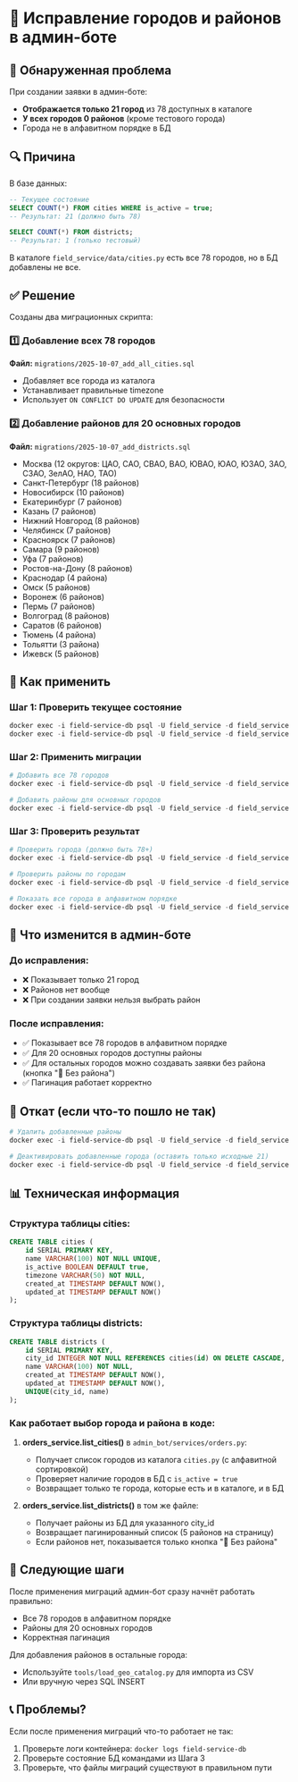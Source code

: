 # 🔧 Исправление городов и районов в админ-боте

## 🐛 Обнаруженная проблема

При создании заявки в админ-боте:
- **Отображается только 21 город** из 78 доступных в каталоге
- **У всех городов 0 районов** (кроме тестового города)
- Города не в алфавитном порядке в БД

## 🔍 Причина

В базе данных:
```sql
-- Текущее состояние
SELECT COUNT(*) FROM cities WHERE is_active = true;
-- Результат: 21 (должно быть 78)

SELECT COUNT(*) FROM districts;
-- Результат: 1 (только тестовый)
```

В каталоге `field_service/data/cities.py` есть все 78 городов, но в БД добавлены не все.

## ✅ Решение

Созданы два миграционных скрипта:

### 1️⃣ Добавление всех 78 городов
**Файл:** `migrations/2025-10-07_add_all_cities.sql`
- Добавляет все города из каталога
- Устанавливает правильные timezone
- Использует `ON CONFLICT DO UPDATE` для безопасности

### 2️⃣ Добавление районов для 20 основных городов
**Файл:** `migrations/2025-10-07_add_districts.sql`
- Москва (12 округов: ЦАО, САО, СВАО, ВАО, ЮВАО, ЮАО, ЮЗАО, ЗАО, СЗАО, ЗелАО, НАО, ТАО)
- Санкт-Петербург (18 районов)
- Новосибирск (10 районов)
- Екатеринбург (7 районов)
- Казань (7 районов)
- Нижний Новгород (8 районов)
- Челябинск (7 районов)
- Красноярск (7 районов)
- Самара (9 районов)
- Уфа (7 районов)
- Ростов-на-Дону (8 районов)
- Краснодар (4 района)
- Омск (5 районов)
- Воронеж (6 районов)
- Пермь (7 районов)
- Волгоград (8 районов)
- Саратов (6 районов)
- Тюмень (4 района)
- Тольятти (3 района)
- Ижевск (5 районов)

## 🚀 Как применить

### Шаг 1: Проверить текущее состояние
```powershell
docker exec -i field-service-db psql -U field_service -d field_service -c "SELECT COUNT(*) as total, COUNT(*) FILTER (WHERE is_active = true) as active FROM cities;"
docker exec -i field-service-db psql -U field_service -d field_service -c "SELECT COUNT(*) FROM districts;"
```

### Шаг 2: Применить миграции
```powershell
# Добавить все 78 городов
docker exec -i field-service-db psql -U field_service -d field_service < migrations/2025-10-07_add_all_cities.sql

# Добавить районы для основных городов
docker exec -i field-service-db psql -U field_service -d field_service < migrations/2025-10-07_add_districts.sql
```

### Шаг 3: Проверить результат
```powershell
# Проверить города (должно быть 78+)
docker exec -i field-service-db psql -U field_service -d field_service -c "SELECT COUNT(*) as total FROM cities WHERE is_active = true;"

# Проверить районы по городам
docker exec -i field-service-db psql -U field_service -d field_service -c "SELECT c.name as city, COUNT(d.id) as districts FROM cities c LEFT JOIN districts d ON d.city_id = c.id WHERE c.id IN (203, 204, 205, 206, 207, 208, 209, 210, 211, 212, 213, 214, 215, 216, 217, 218, 219, 220, 221, 222) GROUP BY c.id, c.name ORDER BY c.name;"

# Показать все города в алфавитном порядке
docker exec -i field-service-db psql -U field_service -d field_service -c "SELECT name FROM cities WHERE is_active = true ORDER BY name;"
```

## 📝 Что изменится в админ-боте

### До исправления:
- ❌ Показывает только 21 город
- ❌ Районов нет вообще
- ❌ При создании заявки нельзя выбрать район

### После исправления:
- ✅ Показывает все 78 городов в алфавитном порядке
- ✅ Для 20 основных городов доступны районы
- ✅ Для остальных городов можно создавать заявки без района (кнопка "🚫 Без района")
- ✅ Пагинация работает корректно

## 🔄 Откат (если что-то пошло не так)

```powershell
# Удалить добавленные районы
docker exec -i field-service-db psql -U field_service -d field_service -c "DELETE FROM districts WHERE city_id IN (203, 204, 205, 206, 207, 208, 209, 210, 211, 212, 213, 214, 215, 216, 217, 218, 219, 220, 221, 222);"

# Деактивировать добавленные города (оставить только исходные 21)
docker exec -i field-service-db psql -U field_service -d field_service -c "UPDATE cities SET is_active = false WHERE id > 222;"
```

## 📊 Техническая информация

### Структура таблицы cities:
```sql
CREATE TABLE cities (
    id SERIAL PRIMARY KEY,
    name VARCHAR(100) NOT NULL UNIQUE,
    is_active BOOLEAN DEFAULT true,
    timezone VARCHAR(50) NOT NULL,
    created_at TIMESTAMP DEFAULT NOW(),
    updated_at TIMESTAMP DEFAULT NOW()
);
```

### Структура таблицы districts:
```sql
CREATE TABLE districts (
    id SERIAL PRIMARY KEY,
    city_id INTEGER NOT NULL REFERENCES cities(id) ON DELETE CASCADE,
    name VARCHAR(100) NOT NULL,
    created_at TIMESTAMP DEFAULT NOW(),
    updated_at TIMESTAMP DEFAULT NOW(),
    UNIQUE(city_id, name)
);
```

### Как работает выбор города и района в коде:

1. **orders_service.list_cities()** в `admin_bot/services/orders.py`:
   - Получает список городов из каталога `cities.py` (с алфавитной сортировкой)
   - Проверяет наличие городов в БД с `is_active = true`
   - Возвращает только те города, которые есть и в каталоге, и в БД

2. **orders_service.list_districts()** в том же файле:
   - Получает районы из БД для указанного city_id
   - Возвращает пагинированный список (5 районов на страницу)
   - Если районов нет, показывается только кнопка "🚫 Без района"

## 🎯 Следующие шаги

После применения миграций админ-бот сразу начнёт работать правильно:
- Все 78 городов в алфавитном порядке
- Районы для 20 основных городов
- Корректная пагинация

Для добавления районов в остальные города:
- Используйте `tools/load_geo_catalog.py` для импорта из CSV
- Или вручную через SQL INSERT

## 📞 Проблемы?

Если после применения миграций что-то работает не так:
1. Проверьте логи контейнера: `docker logs field-service-db`
2. Проверьте состояние БД командами из Шага 3
3. Проверьте, что файлы миграций существуют в правильном пути
